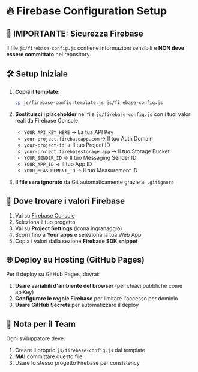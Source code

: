 # 🔥 Firebase Configuration Setup

## 🚨 IMPORTANTE: Sicurezza Firebase

Il file `js/firebase-config.js` contiene informazioni sensibili e **NON deve essere committato** nel repository.

## 🛠️ Setup Iniziale

1. **Copia il template:**
   ```bash
   cp js/firebase-config.template.js js/firebase-config.js
   ```

2. **Sostituisci i placeholder** nel file `js/firebase-config.js` con i tuoi valori reali da Firebase Console:
   - `YOUR_API_KEY_HERE` → La tua API Key
   - `your-project.firebaseapp.com` → Il tuo Auth Domain
   - `your-project-id` → Il tuo Project ID
   - `your-project.firebasestorage.app` → Il tuo Storage Bucket
   - `YOUR_SENDER_ID` → Il tuo Messaging Sender ID
   - `YOUR_APP_ID` → Il tuo App ID
   - `YOUR_MEASUREMENT_ID` → Il tuo Measurement ID

3. **Il file sarà ignorato** da Git automaticamente grazie al `.gitignore`

## 🔧 Dove trovare i valori Firebase

1. Vai su [Firebase Console](https://console.firebase.google.com)
2. Seleziona il tuo progetto
3. Vai su **Project Settings** (icona ingranaggio)
4. Scorri fino a **Your apps** e seleziona la tua Web App
5. Copia i valori dalla sezione **Firebase SDK snippet**

## 🌐 Deploy su Hosting (GitHub Pages)

Per il deploy su GitHub Pages, dovrai:

1. **Usare variabili d'ambiente del browser** (per chiavi pubbliche come apiKey)
2. **Configurare le regole Firebase** per limitare l'accesso per dominio
3. **Usare GitHub Secrets** per automatizzare il deploy

## 📝 Nota per il Team

Ogni sviluppatore deve:
1. Creare il proprio `js/firebase-config.js` dal template
2. **MAI** committare questo file
3. Usare lo stesso progetto Firebase per consistency
